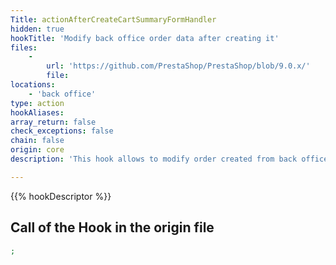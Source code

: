 ```yaml
---
Title: actionAfterCreateCartSummaryFormHandler
hidden: true
hookTitle: 'Modify back office order data after creating it'
files:
    -
        url: 'https://github.com/PrestaShop/PrestaShop/blob/9.0.x/'
        file: 
locations:
    - 'back office'
type: action
hookAliases: 
array_return: false
check_exceptions: false
chain: false
origin: core
description: 'This hook allows to modify order created from back office data after it is created'

---
```


{{% hookDescriptor %}}

## Call of the Hook in the origin file

```php
;
```
